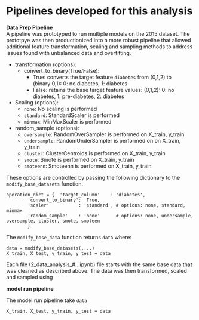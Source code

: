 # Pipelines developed for this analysis

**Data Prep Pipeline**<br>
A pipeline was prototyped to run multiple models on the 2015 dataset.  The prototpye was then productionized into a more robust pipeline that allowed additional feature transformation, scaling and sampling methods to address issues found with unbalanced data and overfitting.

- transformation (options):
    - convert_to_binary(True/False):
        - True:  converts the target feature `diabetes` from (0,1,2) to (binary:0,1): 0: no diabetes, 1: diabetes
        - False: retains the base target feature values: (0,1,2): 0: no diabetes, 1: pre-diabetes, 2: diabetes
- Scaling (options):
    - `none`: No scaling is performed
    - `standard`: StandardScaler is performed
    - `minmax`: MinMaxScaler is performed
- random_sample (options):
    - `oversample`: RandomOverSampler is performed on X_train, y_train
    - `undersample`: RandomUnderSampler is performed on on X_train, y_train
    - `cluster`: ClusterCentroids is performed on X_train, y_train
    - `smote`: Smote is performed on X_train, y_train
    - `smoteenn`: Smoteenn is performed on X_train, y_train

These options are controlled by passing the following dictionary to the `modify_base_datasets` function.  

    operation_dict = {  'target_column'    : 'diabetes',
            'convert_to_binary':  True,
            'scaler'           : 'standard', # options: none, standard, minmax
            'random_sample'    : 'none'      # options: none, undersample, oversample, cluster, smote, smoteen
            }

The `modify_base_data` function returns `data` where:

    data = modify_base_datasets(....)
    X_train, X_test, y_train, y_test = data

Each file (2_data_analysis_#...ipynb) file starts with the same base data that was cleaned as described above.  The data was then transformed, scaled and sampled using 

**model run pipeline**

The model run pipeline take `data`

    X_train, X_test, y_train, y_test = data
